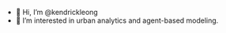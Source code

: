 - 👋 Hi, I’m @kendrickleong
- 👀 I’m interested in urban analytics and agent-based modeling.

<!---
kendrickleong/kendrickleong is a ✨ special ✨ repository because its `README.md` (this file) appears on your GitHub profile.
You can click the Preview link to take a look at your changes.
--->
